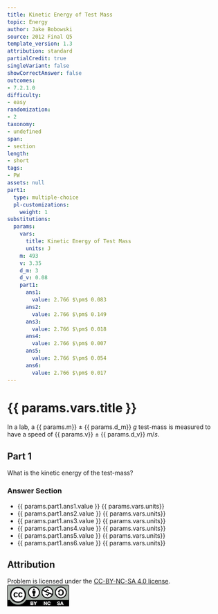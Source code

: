 ```yaml
---
title: Kinetic Energy of Test Mass
topic: Energy
author: Jake Bobowski
source: 2012 Final Q5
template_version: 1.3
attribution: standard
partialCredit: true
singleVariant: false
showCorrectAnswer: false
outcomes:
- 7.2.1.0
difficulty:
- easy
randomization:
- 2
taxonomy:
- undefined
span:
- section
length:
- short
tags:
- PW
assets: null
part1:
  type: multiple-choice
  pl-customizations:
    weight: 1
substitutions:
  params:
    vars:
      title: Kinetic Energy of Test Mass
      units: J
    m: 493
    v: 3.35
    d_m: 3
    d_v: 0.08
    part1:
      ans1:
        value: 2.766 $\pm$ 0.083
      ans2:
        value: 2.766 $\pm$ 0.149
      ans3:
        value: 2.766 $\pm$ 0.018
      ans4:
        value: 2.766 $\pm$ 0.007
      ans5:
        value: 2.766 $\pm$ 0.054
      ans6:
        value: 2.766 $\pm$ 0.017
---
```

# {{ params.vars.title }}
In a lab, a {{ params.m}} $\pm$ {{ params.d_m}} $g$ test-mass is measured to have a speed of {{ params.v}} $\pm$ {{ params.d_v}} $m/s$.

## Part 1

What is the kinetic energy of the test-mass?

### Answer Section

- {{ params.part1.ans1.value }} {{ params.vars.units}}
- {{ params.part1.ans2.value }} {{ params.vars.units}}
- {{ params.part1.ans3.value }} {{ params.vars.units}}
- {{ params.part1.ans4.value }} {{ params.vars.units}}
- {{ params.part1.ans5.value }} {{ params.vars.units}}
- {{ params.part1.ans6.value }} {{ params.vars.units}}

## Attribution

Problem is licensed under the [CC-BY-NC-SA 4.0 license](https://creativecommons.org/licenses/by-nc-sa/4.0/).<br> ![The Creative Commons 4.0 license requiring attribution-BY, non-commercial-NC, and share-alike-SA license.](https://raw.githubusercontent.com/firasm/bits/master/by-nc-sa.png)